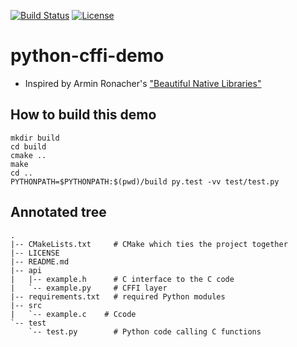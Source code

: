 [![Build Status](https://travis-ci.org/bast/python-cffi-demo.svg?branch=master)](https://travis-ci.org/bast/python-cffi-demo/builds)
[![License](https://img.shields.io/badge/license-%20BSD--3-blue.svg)](../master/LICENSE)


# python-cffi-demo

- Inspired by Armin Ronacher's ["Beautiful Native Libraries"](http://lucumr.pocoo.org/2013/8/18/beautiful-native-libraries/)


## How to build this demo

```
mkdir build
cd build
cmake ..
make
cd ..
PYTHONPATH=$PYTHONPATH:$(pwd)/build py.test -vv test/test.py
```


## Annotated tree

```
.
|-- CMakeLists.txt     # CMake which ties the project together
|-- LICENSE
|-- README.md
|-- api
|   |-- example.h      # C interface to the C code
|   `-- example.py     # CFFI layer
|-- requirements.txt   # required Python modules
|-- src
|   `-- example.c    # Ccode
`-- test
    `-- test.py        # Python code calling C functions
```
